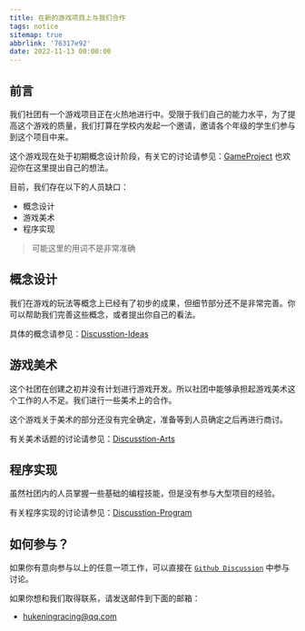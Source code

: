 ```yaml
---
title: 在新的游戏项目上与我们合作
tags: notice
sitemap: true
abbrlink: '76317e92'
date: 2022-11-13 00:00:00
---
```


## 前言

我们社团有一个游戏项目正在火热地进行中。受限于我们自己的能力水平，为了提高这个游戏的质量，我们打算在学校内发起一个邀请，邀请各个年级的学生们参与到这个项目中来。  

这个游戏现在处于初期概念设计阶段，有关它的讨论请参见：[GameProject](https://github.com/FrontierDecipherer/GameProject/discussions)
也欢迎你在这里提出自己的想法。

目前，我们存在以下的人员缺口：  
- 概念设计
- 游戏美术  
- 程序实现

> 可能这里的用词不是非常准确

## 概念设计
我们在游戏的玩法等概念上已经有了初步的成果，但细节部分还不是非常完善。你可以帮助我们完善这些概念，或者提出你自己的看法。

具体的概念请参见：[Discusstion-Ideas](https://github.com/FrontierDecipherer/GameProject/discussions/categories/ideas)

## 游戏美术
这个社团在创建之初并没有计划进行游戏开发。所以社团中能够承担起游戏美术这个工作的人不足。我们进行一些美术上的合作。

这个游戏关于美术的部分还没有完全确定，准备等到人员确定之后再进行商讨。

有关美术话题的讨论请参见：[Discusstion-Arts](https://github.com/FrontierDecipherer/GameProject/discussions/categories/arts)

## 程序实现

虽然社团内的人员掌握一些基础的编程技能，但是没有参与大型项目的经验。

有关程序实现的讨论请参见：[Discusstion-Program](https://github.com/FrontierDecipherer/GameProject/discussions/categories/program)


## 如何参与？

如果你有意向参与以上的任意一项工作，可以直接在 [`Github Discussion`](https://github.com/FrontierDecipherer/GameProject/discussions)  中参与讨论。

如果你想和我们取得联系，请发送邮件到下面的邮箱：  
- hukeningracing@qq.com